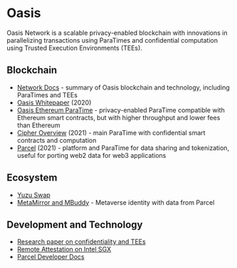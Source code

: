 Oasis
=======

Oasis Network is a scalable privacy-enabled blockchain with innovations in parallelizing transactions using ParaTimes and confidential computation using Trusted Execution Environments (TEEs). 

## Blockchain
* [Network Docs](https://docs.oasis.dev/oasis-network-primer/) - summary of Oasis blockchain and technology, including ParaTimes and TEEs
* [Oasis Whitepaper](https://docsend.com/view/aq86q2pckrut2yvq) (2020)
* [Oasis Ethereum ParaTime](https://www.oasiseth.org/assets/Confidential_Ethereum_Smart_Contracts.pdf) - privacy-enabled ParaTime compatible with Ethereum smart contracts, but with higher throughput and lower fees than Ethereum 
* [Cipher Overview](https://medium.com/oasis-protocol-project/cipher-paratime-live-on-mainnet-a67dcb8a3e66) (2021) -
  main ParaTime with confidential smart contracts and computation
* [Parcel](https://www.oasislabs.com/blog/parcel-primer-oasis) (2021) -
  platform and ParaTime for data sharing and tokenization, useful for porting web2 data for web3 applications 

## Ecosystem
* [Yuzu Swap](https://yuzu-swap.com/index.html)
* [MetaMirror and MBuddy](https://auth3.network/metamirror/) - Metaverse identity with data from Parcel

## Development and Technology 
* [Research paper on confidentiality and TEEs](https://docsend.com/view/3aznduk)
* [Remote Attestation on Intel SGX](https://www.intel.com/content/www/us/en/developer/articles/code-sample/software-guard-extensions-remote-attestation-end-to-end-example.html)
* [Parcel Developer Docs](https://docs.oasislabs.com/parcel/latest/?utm_source=marketing)